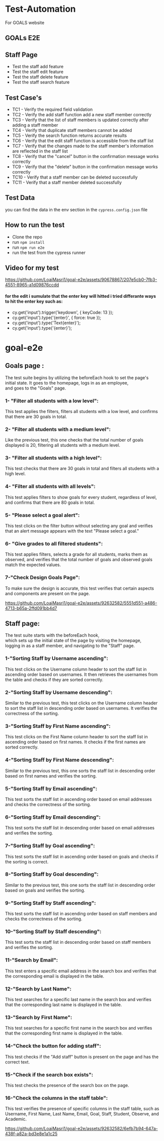 # Test-Automation
For GOALS website
## GOALs E2E

## Staff Page
- Test the staff add feature
- Test the staff edit feature
- Test the staff delete feature
- Test the staff search feature

## Test Case's
- TC1 - Verify the required field validation
- TC2 - Verify the add staff function add a new staff member correctly
- TC3 - Verify that the list of staff members is updated correctly after adding a staff member
- TC4 - Verify that duplicate staff members cannot be added
- TC5 - Verify the search function returns accurate results
- TC6 - Verify that the edit staff function is accessible from the staff list
- TC7 - Verify that the changes made to the staff member's information are reflected in the staff list
- TC8 - Verify that the "cancel" button in the confirmation message works correctly
- TC9 - Verify that the "delete" button in the confirmation message works correctly
- TC10 - Verify that a staff member can be deleted successfully
- TC11 - Verify that a staff member deleted successfully

## Test Data
you can find the data in the env section in the `cypress.config.json` file

## How to run the test
- Clone the repo
- run `npm install`
- run `npm run e2e`
- run the test from the cypress runner

## Video for my test

https://github.com/LoaiMasri1/goal-e2e/assets/90678867/207e5cb0-7fb3-4551-8965-a1d09876ccdd

#### for the edit i sumulate that the enter key will hitted i tried differante ways to hit the enter key such as:
- cy.get('input').trigger('keydown', { keyCode: 13 });
- cy.get('input').type('{enter}', { force: true });
- cy.get('input').type('Text{enter}');
- cy.get('input').type('{enter}');




# goal-e2e
## Goals page : 

The test suite begins by utilizing the beforeEach hook to set the page's<br>
initial state. It goes to the homepage, logs in as an employee,<br>
and goes to the "Goals" page.<br>

### 1- "Filter all students with a low level":<br>
This test applies the filters, filters all students with a low level, and confirms that there are 30 goals in total.<br>

### 2- "Filter all students with a medium level":<br>
Like the previous test, this one checks that the total number of goals displayed is 20, filtering all students with a medium level.<br>

### 3- "Filter all students with a high level":<br>
This test checks that there are 30 goals in total and filters all students with a high level.<br>

### 4- "Filter all students with all levels":<br>
This test applies filters to show goals for every student, regardless of level, and confirms that there are 80 goals in total.<br>

### 5- "Please select a goal alert":<br>
This test clicks on the filter button without selecting any goal and verifies that an alert message appears with the text "Please select a goal."<br>

### 6- "Give grades to all filtered students": <br>
This test applies filters, selects a grade for all students, marks them as observed, and verifies that the total number of goals and observed goals match the expected values.<br>

### 7-"Check Design Goals Page": <br>
To make sure the design is accurate, this test verifies that certain aspects and components are present on the page.<br>




https://github.com/LoaiMasri1/goal-e2e/assets/92632582/5551d551-a486-4713-b65a-2ffd091bb4d7




## Staff page:
The test suite starts with the beforeEach hook,<br>
which sets up the initial state of the page by visiting the homepage,<br>
logging in as a staff member, and navigating to the "Staff" page.<br>

### 1-"Sorting Staff by Username ascending":
This test clicks on the Username column header to sort the staff list in ascending order based on usernames. It then retrieves the usernames from the table and checks if they are sorted correctly.

### 2-"Sorting Staff by Username descending":
Similar to the previous test, this test clicks on the Username column header to sort the staff list in descending order based on usernames. It verifies the correctness of the sorting.

### 3-"Sorting Staff by First Name ascending":
This test clicks on the First Name column header to sort the staff list in ascending order based on first names. It checks if the first names are sorted correctly.

### 4-"Sorting Staff by First Name descending":
Similar to the previous test, this one sorts the staff list in descending order based on first names and verifies the sorting.

### 5-"Sorting Staff by Email ascending":
This test sorts the staff list in ascending order based on email addresses and checks the correctness of the sorting.

### 6-"Sorting Staff by Email descending":
This test sorts the staff list in descending order based on email addresses and verifies the sorting.

### 7-"Sorting Staff by Goal ascending":
This test sorts the staff list in ascending order based on goals and checks if the sorting is correct.

### 8-"Sorting Staff by Goal descending":
Similar to the previous test, this one sorts the staff list in descending order based on goals and verifies the sorting.

### 9-"Sorting Staff by Staff ascending":
This test sorts the staff list in ascending order based on staff members and checks the correctness of the sorting.

### 10-"Sorting Staff by Staff descending":
This test sorts the staff list in descending order based on staff members and verifies the sorting.

### 11-"Search by Email":
This test enters a specific email address in the search box and verifies that the corresponding email is displayed in the table.

### 12-"Search by Last Name":
This test searches for a specific last name in the search box and verifies that the corresponding last name is displayed in the table.

### 13-"Search by First Name":
This test searches for a specific first name in the search box and verifies that the corresponding first name is displayed in the table.

### 14-"Check the button for adding staff":
This test checks if the "Add staff" button is present on the page and has the correct text.

### 15-"Check if the search box exists":
This test checks the presence of the search box on the page.

### 16-"Check the columns in the staff table":
This test verifies the presence of specific columns in the staff table, such as Username, First Name, Last Name, Email, Goal, Staff, Student, Observe, and Academic.

https://github.com/LoaiMasri1/goal-e2e/assets/92632582/6efb7b94-647a-438f-a82a-bd3e8e1a1c25

